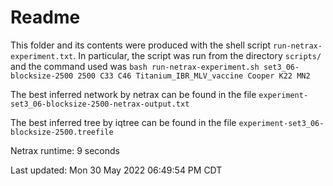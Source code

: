 # Readme

This folder and its contents were produced with the shell script
`run-netrax-experiment.txt`. In particular, the script was run from the
directory `scripts/` and the command used was `bash run-netrax-experiment.sh
set3_06-blocksize-2500 2500 C33 C46 Titanium_IBR_MLV_vaccine Cooper K22 MN2`

The best inferred network by netrax can be found in the file
`experiment-set3_06-blocksize-2500-netrax-output.txt`

The best inferred tree by iqtree can be found in the file
`experiment-set3_06-blocksize-2500.treefile`

Netrax runtime: 9 seconds

Last updated: Mon 30 May 2022 06:49:54 PM CDT
